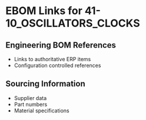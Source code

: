 # EBOM Links for 41-10_OSCILLATORS_CLOCKS

## Engineering BOM References
- Links to authoritative ERP items
- Configuration controlled references

## Sourcing Information
- Supplier data
- Part numbers
- Material specifications
